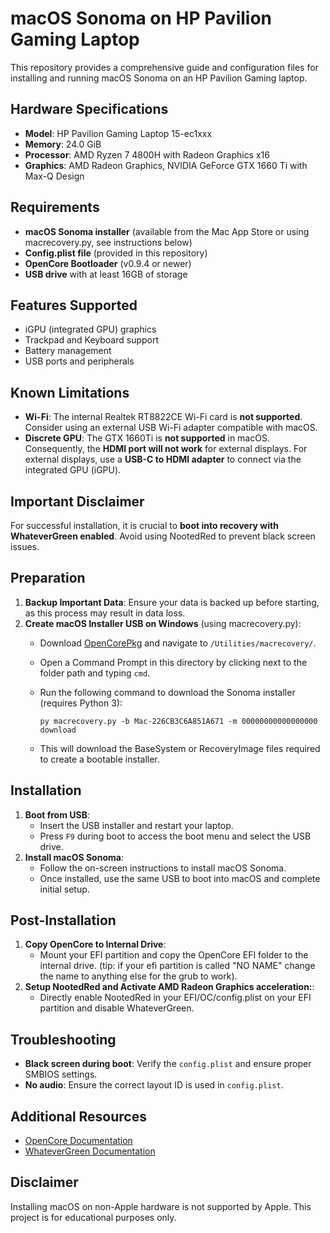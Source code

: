 
# macOS Sonoma on HP Pavilion Gaming Laptop

This repository provides a comprehensive guide and configuration files for installing and running macOS Sonoma on an HP Pavilion Gaming laptop.

## Hardware Specifications

- **Model**: HP Pavilion Gaming Laptop 15-ec1xxx
- **Memory**: 24.0 GiB
- **Processor**: AMD Ryzen 7 4800H with Radeon Graphics x16
- **Graphics**: AMD Radeon Graphics, NVIDIA GeForce GTX 1660 Ti with Max-Q Design

## Requirements

- **macOS Sonoma installer** (available from the Mac App Store or using macrecovery.py, see instructions below)
- **Config.plist file** (provided in this repository)
- **OpenCore Bootloader** (v0.9.4 or newer)
- **USB drive** with at least 16GB of storage

## Features Supported

- iGPU (integrated GPU) graphics
- Trackpad and Keyboard support
- Battery management
- USB ports and peripherals

## Known Limitations

- **Wi-Fi**: The internal Realtek RT8822CE Wi-Fi card is **not supported**. Consider using an external USB Wi-Fi adapter compatible with macOS.
- **Discrete GPU**: The GTX 1660Ti is **not supported** in macOS. Consequently, the **HDMI port will not work** for external displays. For external displays, use a **USB-C to HDMI adapter** to connect via the integrated GPU (iGPU).

## Important Disclaimer

For successful installation, it is crucial to **boot into recovery with WhateverGreen enabled**. Avoid using NootedRed to prevent black screen issues.

## Preparation

1. **Backup Important Data**: Ensure your data is backed up before starting, as this process may result in data loss.
2. **Create macOS Installer USB on Windows** (using macrecovery.py):
   - Download [OpenCorePkg](https://github.com/acidanthera/OpenCorePkg) and navigate to `/Utilities/macrecovery/`.
   - Open a Command Prompt in this directory by clicking next to the folder path and typing `cmd`.
   - Run the following command to download the Sonoma installer (requires Python 3):

     ```
     py macrecovery.py -b Mac-226CB3C6A851A671 -m 00000000000000000 download
     ```

   - This will download the BaseSystem or RecoveryImage files required to create a bootable installer.

## Installation

1. **Boot from USB**:
   - Insert the USB installer and restart your laptop.
   - Press `F9` during boot to access the boot menu and select the USB drive.
2. **Install macOS Sonoma**:
   - Follow the on-screen instructions to install macOS Sonoma.
   - Once installed, use the same USB to boot into macOS and complete initial setup.

## Post-Installation

1. **Copy OpenCore to Internal Drive**:
   - Mount your EFI partition and copy the OpenCore EFI folder to the internal drive. (tip: if your efi partition is called "NO NAME" change the name to anything else for the grub to work).
2. **Setup NootedRed and Activate AMD Radeon Graphics acceleration:**:
   - Directly enable NootedRed in your EFI/OC/config.plist on your EFI partition and disable WhateverGreen. 

## Troubleshooting

- **Black screen during boot**: Verify the `config.plist` and ensure proper SMBIOS settings.
- **No audio**: Ensure the correct layout ID is used in `config.plist`.

## Additional Resources

- [OpenCore Documentation](https://dortania.github.io/OpenCore-Install-Guide/)
- [WhateverGreen Documentation](https://github.com/acidanthera/WhateverGreen)

## Disclaimer

Installing macOS on non-Apple hardware is not supported by Apple. This project is for educational purposes only.
